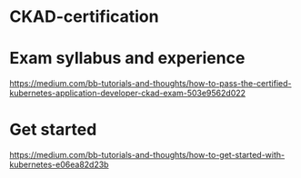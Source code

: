 # CKAD-certification

# Exam syllabus and experience

https://medium.com/bb-tutorials-and-thoughts/how-to-pass-the-certified-kubernetes-application-developer-ckad-exam-503e9562d022

# Get started
https://medium.com/bb-tutorials-and-thoughts/how-to-get-started-with-kubernetes-e06ea82d23b
